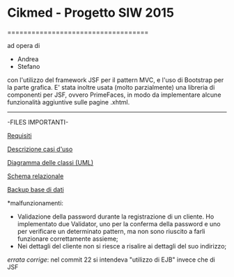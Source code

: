 # Cikmed - Progetto SIW 2015
===================================

ad opera di

- Andrea 
- Stefano

con l'utilizzo del framework JSF per il pattern MVC, e l'uso di Bootstrap per la parte grafica.
E' stata inoltre usata (molto parzialmente) una libreria di componenti per JSF, ovvero PrimeFaces, in modo
da implementare alcune funzionalità aggiuntive sulle pagine .xhtml.

-----------------------------------

-FILES IMPORTANTI-

[Requisiti](https://dl.dropboxusercontent.com/u/20172572/didattica/siw/siw-progetto-1.pptx)

[Descrizione casi d'uso](specifiche.txt)

[Diagramma delle classi (UML)](https://www.dropbox.com/s/86ab90wmng573bb/11276219_10206723248433464_1939320997_n.jpg?dl=0)

[Schema relazionale](https://www.dropbox.com/s/xva7zobqkc6r902/SCHEMA%20RELAZIONALE%20-%20Cikmed.docx?dl=0)

[Backup base di dati](https://www.dropbox.com/s/c57ix7lssb4y4gz/databaseCikmed.txt?dl=0)


*malfunzionamenti: 
- Validazione della password durante la registrazione di un cliente. Ho implementato due Validator, uno per la conferma della password e uno per verificare un determinato pattern, ma non sono riuscito a farli funzionare correttamente assieme;
- Nei dettagli del cliente non si riesce a risalire ai dettagli del suo indirizzo;

*errata corrige*: nel commit 22 si intendeva "utilizzo di EJB" invece che di JSF
